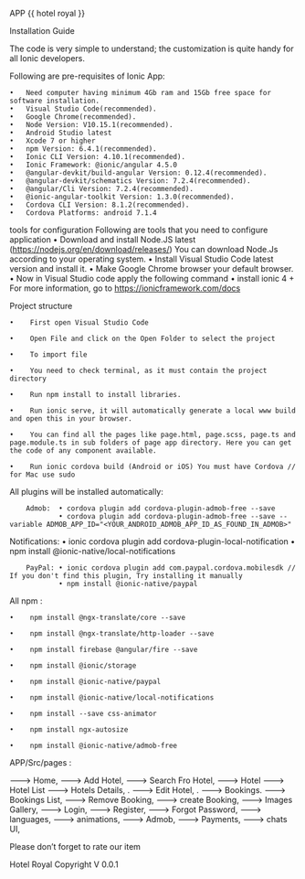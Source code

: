 APP {{ hotel royal }}

Installation Guide


The code is very simple to understand; the customization is quite handy for all Ionic developers.  


Following are pre-requisites of Ionic App:

	•	Need computer having minimum 4Gb ram and 15Gb free space for software installation.
	•	Visual Studio Code(recommended).
	•	Google Chrome(recommended).
	•	Node Version: V10.15.1(recommended).
	•	Android Studio latest
	•	Xcode 7 or higher
	•	npm Version: 6.4.1(recommended).
	•	Ionic CLI Version: 4.10.1(recommended).
	•	Ionic Framework: @ionic/angular 4.5.0
	•	@angular-devkit/build-angular Version: 0.12.4(recommended).
	•	@angular-devkit/schematics Version: 7.2.4(recommended).
	•	@angular/Cli Version: 7.2.4(recommended).
	•	@ionic-angular-toolkit Version: 1.3.0(recommended).
	•	Cordova CLI Version: 8.1.2(recommended).
	•	Cordova Platforms: android 7.1.4


tools for configuration
Following are tools that you need to configure application
	•	Download and install Node.JS latest (https://nodejs.org/en/download/releases/) You can download Node.Js according to your operating system.
	•	Install Visual Studio Code latest version and install it.
	•	Make Google Chrome browser your default browser.
	•	Now in Visual Studio code apply the following command
	•	install ionic 4 +
 For more information, go to
https://ionicframework.com/docs



Project structure

	•	 First open Visual Studio Code 

	•	 Open File and click on the Open Folder to select the project

	•	 To import file

	•	 You need to check terminal, as it must contain the project directory 

	•	 Run npm install to install libraries.

	•	 Run ionic serve, it will automatically generate a local www build and open this in your browser.

	•	 You can find all the pages like page.html, page.scss, page.ts and page.module.ts in sub folders of page app directory. Here you can get the code of any component available.

	•	 Run ionic cordova build (Android or iOS) You must have Cordova // for Mac use sudo 


All plugins will be installed automatically:

        Admob:	• cordova plugin add cordova-plugin-admob-free --save
                • cordova plugin add cordova-plugin-admob-free --save --variable ADMOB_APP_ID="<YOUR_ANDROID_ADMOB_APP_ID_AS_FOUND_IN_ADMOB>"


 Notifications:	• ionic cordova plugin add cordova-plugin-local-notification
                • npm install @ionic-native/local-notifications


        PayPal:	• ionic cordova plugin add com.paypal.cordova.mobilesdk // If you don't find this plugin, Try installing it manually
                • npm install @ionic-native/paypal


All npm :

	•	 npm install @ngx-translate/core --save

	•	 npm install @ngx-translate/http-loader --save

	•	 npm install firebase @angular/fire --save

	•	 npm install @ionic/storage

	•	 npm install @ionic-native/paypal

	•	 npm install @ionic-native/local-notifications

	•	 npm install --save css-animator

	•	 npm install ngx-autosize

	•	 npm install @ionic-native/admob-free


APP/Src/pages :


---> Home,
---> Add Hotel,
---> Search Fro Hotel,
---> Hotel ---> Hotel List ---> Hotels Details,
           .               ---> Edit Hotel, 
           .
           ---> Bookings.  ---> Bookings List,
                           ---> Remove Booking, 
                           ---> create Booking, 
---> Images Gallery,
---> Login,
---> Register,
---> Forgot Password,
---> languages,
---> animations,
---> Admob,
---> Payments,
---> chats UI,


Please don’t forget to rate our item

Hotel Royal Copyright V 0.0.1






